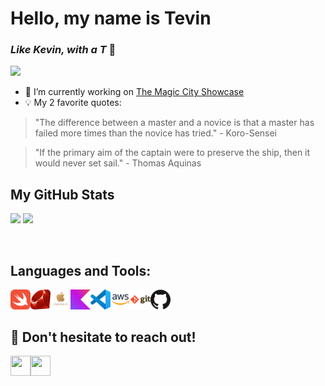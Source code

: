 # Hello, my name is Tevin
### *Like Kevin, with a T* 👋

![](https://media.giphy.com/media/l4EpeYjfRJy6CHwSA/giphy.gif)

- 🔭 I’m currently working on <a href="https://apps.apple.com/us/app/magic-city-showcase/id6448687610?platform=iphone">The Magic City Showcase</a>
- 💡 My 2 favorite quotes:

> "The difference between a master and a novice is that a master has failed more times than the novice has tried." - Koro-Sensei

> "If the primary aim of the captain were to preserve the ship, then it would never set sail." - Thomas Aquinas

## My GitHub Stats
![](https://github-readme-stats.vercel.app/api?username=ambasstj&count_private=true&include_all_commits=true&show_icons=true&hide_title=true)
![](https://github-readme-stats.vercel.app/api/top-langs/?username=ambasstj&layout=compact)

<br>

## Languages and Tools:
<img align="left" heigh="32px" width="32px" src="https://raw.githubusercontent.com/github/explore/80688e429a7d4ef2fca1e82350fe8e3517d3494d/topics/swift/swift.png" />
<img align="left" heigh="32px" width="32px" src="https://raw.githubusercontent.com/github/explore/80688e429a7d4ef2fca1e82350fe8e3517d3494d/topics/ruby/ruby.png" />
<img align="left" heigh="32px" width="32px" src="https://raw.githubusercontent.com/github/explore/80688e429a7d4ef2fca1e82350fe8e3517d3494d/topics/objective-c/objective-c.png" />
<img align="left" heigh="32px" width="32px" src="https://raw.githubusercontent.com/github/explore/80688e429a7d4ef2fca1e82350fe8e3517d3494d/topics/kotlin/kotlin.png" />
<img align="left" alt="Visual Studio Code" width="32px" src="https://raw.githubusercontent.com/github/explore/80688e429a7d4ef2fca1e82350fe8e3517d3494d/topics/visual-studio-code/visual-studio-code.png" />

<img align="left" alt="Git" width="32px" src="https://raw.githubusercontent.com/github/explore/80688e429a7d4ef2fca1e82350fe8e3517d3494d/topics/aws/aws.png" />

<img align="left" alt="Git" width="32px" src="https://raw.githubusercontent.com/github/explore/80688e429a7d4ef2fca1e82350fe8e3517d3494d/topics/git/git.png" />
<img align="left" alt="GitHub" width="32px" src="https://raw.githubusercontent.com/github/explore/78df643247d429f6cc873026c0622819ad797942/topics/github/github.png" />


<br>
<br>

## 💬 Don't hesitate to reach out!
<a href="https://https://www.linkedin.com/in/tevin-s-jones/"><img align="left" height="32" width="32" src="https://cdn.jsdelivr.net/npm/simple-icons@v3/icons/linkedin.svg" /></a>
<a href="mailto:stratmon.jones@gmail.com"><img align="left" height="32" width="32" src="https://cdn.jsdelivr.net/npm/simple-icons@v3/icons/gmail.svg" /></a>

<!--
**ambasstj/ambasstj** is a ✨ _special_ ✨ repository because its `README.md` (this file) appears on your GitHub profile.

Here are some ideas to get you started:

- 🔭 I’m currently working on ...
- 🌱 I’m currently learning ...
- 👯 I’m looking to collaborate on ...
- 🤔 I’m looking for help with ...
- 💬 Ask me about ...
- 📫 How to reach me: ...
- 😄 Pronouns: ...
- ⚡ Fun fact: ...
-->
